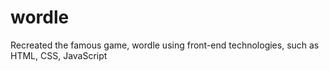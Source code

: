 # wordle
Recreated the famous game, wordle using front-end technologies, such as HTML, CSS, JavaScript
